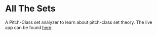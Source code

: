 # All The Sets
A Pitch-Class set analyzer to learn about pitch-class set theory. The live app can be found [here](https://allthesets.netlify.app) 
